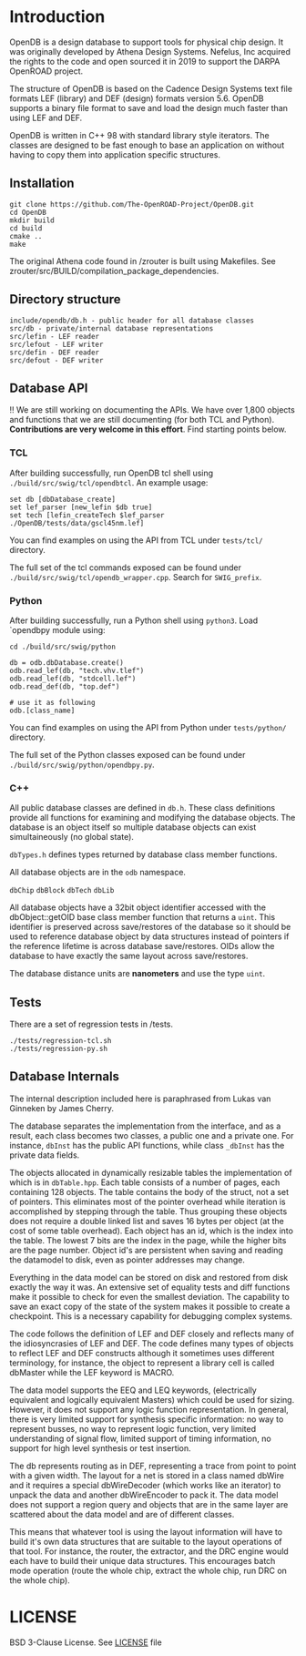 # Introduction

OpenDB is a design database to support tools for physical chip
design. It was originally developed by Athena Design Systems. Nefelus,
Inc acquired the rights to the code and open sourced it in 2019 to
support the DARPA OpenROAD project.

The structure of OpenDB is based on the Cadence Design Systems text
file formats LEF (library) and DEF (design) formats version 5.6.
OpenDB supports a binary file format to save and load the design much
faster than using LEF and DEF.

OpenDB is written in C++ 98 with standard library style iterators.
The classes are designed to be fast enough to base an application
on without having to copy them into application specific structures.


## Installation

```
git clone https://github.com/The-OpenROAD-Project/OpenDB.git
cd OpenDB
mkdir build
cd build
cmake ..
make
```

The original Athena code found in /zrouter is built using Makefiles.
See zrouter/src/BUILD/compilation_package_dependencies.

## Directory structure

```
include/opendb/db.h - public header for all database classes
src/db - private/internal database representations
src/lefin - LEF reader
src/lefout - LEF writer
src/defin - DEF reader
src/defout - DEF writer
```

## Database API

:bangbang: We are still working on documenting the APIs. 
We have over 1,800 objects and functions that we are still documenting (for both TCL and Python). 
**Contributions are very welcome in this effort**. Find starting points below.

### TCL
After building successfully, run OpenDB tcl shell using `./build/src/swig/tcl/opendbtcl`. An example usage:

```
set db [dbDatabase_create]
set lef_parser [new_lefin $db true]
set tech [lefin_createTech $lef_parser ./OpenDB/tests/data/gscl45nm.lef]
```

You can find examples on using the API from TCL under `tests/tcl/` directory.

The full set of the tcl commands exposed can be found under `./build/src/swig/tcl/opendb_wrapper.cpp`. Search for `SWIG_prefix`.


### Python
After building successfully, run a Python shell using `python3`. Load `opendbpy module using:

```
cd ./build/src/swig/python

db = odb.dbDatabase.create()
odb.read_lef(db, "tech.vhv.tlef")
odb.read_lef(db, "stdcell.lef")
odb.read_def(db, "top.def")

# use it as following
odb.[class_name]
```
You can find examples on using the API from Python under `tests/python/` directory.

The full set of the Python classes exposed can be found under `./build/src/swig/python/opendbpy.py`.

### C++

All public database classes are defined in `db.h`. These class
definitions provide all functions for examining and modifying the
database objects. The database is an object itself so multiple
database objects can exist simultaineously (no global state).

`dbTypes.h` defines types returned by database class member functions.

All database objects are in the `odb` namespace.

`dbChip`
`dbBlock`
`dbTech`
`dbLib`

All database objects have a 32bit object identifier accessed with the
dbObject::getOID base class member function that returns a
`uint`. This identifier is preserved across save/restores of the
database so it should be used to reference database object by data
structures instead of pointers if the reference lifetime is across
database save/restores. OIDs allow the database to have exactly the
same layout across save/restores.

The database distance units are **nanometers** and use the type `uint`.

## Tests
There are a set of regression tests in /tests.

```
./tests/regression-tcl.sh
./tests/regression-py.sh
```

## Database Internals

The internal description included here is paraphrased from Lukas van
Ginneken by James Cherry.

The database separates the implementation from the interface, and as a
result, each class becomes two classes, a public one and a private
one. For instance, `dbInst` has the public API functions, while class
`_dbInst` has the private data fields.

The objects allocated in dynamically resizable tables the
implementation of which is in `dbTable.hpp`. Each table consists of a
number of pages, each containing 128 objects. The table contains the
body of the struct, not a set of pointers. This eliminates most of the
pointer overhead while iteration is accomplished by stepping through
the table. Thus grouping these objects does not require a double
linked list and saves 16 bytes per object (at the cost of some table
overhead). Each object has an id, which is the index into the
table. The lowest 7 bits are the index in the page, while the higher
bits are the page number. Object id's are persistent when saving and
reading the datamodel to disk, even as pointer addresses may change.

Everything in the data model can be stored on disk and restored from
disk exactly the way it was. An extensive set of equality tests and
diff functions make it possible to check for even the smallest
deviation. The capability to save an exact copy of the state of the
system makes it possible to create a checkpoint. This is a necessary
capability for debugging complex systems.

The code follows the definition of LEF and DEF closely and reflects
many of the idiosyncrasies of LEF and DEF. The code defines many types
of objects to reflect LEF and DEF constructs although it sometimes
uses different terminology, for instance, the object to represent a
library cell is called dbMaster while the LEF keyword is MACRO.

The data model supports the EEQ and LEQ keywords, (electrically
equivalent and logically equivalent Masters) which could be used for
sizing. However, it does not support any logic function
representation. In general, there is very limited support for
synthesis specific information: no way to represent busses, no way to
represent logic function, very limited understanding of signal flow,
limited support of timing information, no support for high level
synthesis or test insertion.

The db represents routing as in DEF, representing a trace from point
to point with a given width. The layout for a net is stored in a class
named dbWire and it requires a special dbWireDecoder (which works like
an iterator) to unpack the data and another dbWireEncoder to pack
it. The data model does not support a region query and objects that
are in the same layer are scattered about the data model and are of
different classes.

This means that whatever tool is using the layout information will
have to build it's own data structures that are suitable to the layout
operations of that tool. For instance, the router, the extractor, and
the DRC engine would each have to build their unique data
structures. This encourages batch mode operation (route the whole
chip, extract the whole chip, run DRC on the whole chip).


# LICENSE

BSD 3-Clause License. See [LICENSE](LICENSE) file
